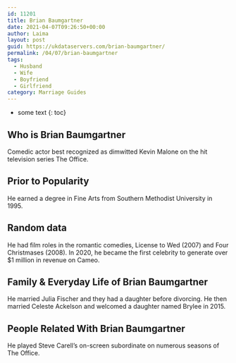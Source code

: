 ```yaml
---
id: 11201
title: Brian Baumgartner
date: 2021-04-07T09:26:50+00:00
author: Laima
layout: post
guid: https://ukdataservers.com/brian-baumgartner/
permalink: /04/07/brian-baumgartner
tags:
  - Husband
  - Wife
  - Boyfriend
  - Girlfriend
category: Marriage Guides
---
```


* some text
{: toc}


## Who is Brian Baumgartner
                  
                  
                  
Comedic actor best recognized as dimwitted Kevin Malone on the hit television series The Office. 
                  
              
            
              
            
                
                
                
## Prior to Popularity
                  
                  
                  
He earned a degree in Fine Arts from Southern Methodist University in 1995.
                  
              
            
              
            
                
                
                
## Random data
                  
                  
                  
He had film roles in the romantic comedies, License to Wed (2007) and Four Christmases (2008). In 2020, he became the first celebrity to generate over $1 million in revenue on Cameo.
                  
              
            
              
            
                
                
                
## Family & Everyday Life of Brian Baumgartner
                  
                  
                  
He married Julia Fischer and they had a daughter before divorcing. He then married Celeste Ackelson and welcomed a daughter named Brylee in 2015.
                  
              
            
              
            
                
                
                
## People Related With Brian Baumgartner
                  
                  
                  
He played Steve Carell&#8217;s on-screen subordinate on numerous seasons of The Office.
                  
              
            
              
            
                
              
            
              
              
            
            
              
            
          
          
          